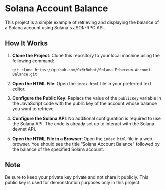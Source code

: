 # Solana Account Balance

This project is a simple example of retrieving and displaying the balance of a Solana account using Solana's JSON-RPC API.

## How It Works

1. **Clone the Project**: Clone this repository to your local machine using the following command:
   ```
   git clone https://github.com/OxMrRobot/Solana-Ethereum-Account-Balance.git
   ```

2. **Open the HTML File**: Open the `index.html` file in your preferred text editor.

3. **Configure the Public Key**: Replace the value of the `publicKey` variable in the JavaScript code with the public key of the account whose balance you want to retrieve.

4. **Configure the Solana API**: No additional configuration is required to use the Solana API. The code is already set up to interact with the Solana devnet API.

5. **Open the HTML File in a Browser**: Open the `index.html` file in a web browser. You should see the title "Solana Account Balance" followed by the balance of the specified Solana account.

## Note

Be sure to keep your private key private and not share it publicly. This public key is used for demonstration purposes only in this project.

